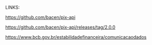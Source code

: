 LINKS:

https://github.com/bacen/pix-api

https://github.com/bacen/pix-api/releases/tag/2.0.0

https://www.bcb.gov.br/estabilidadefinanceira/comunicacaodados

